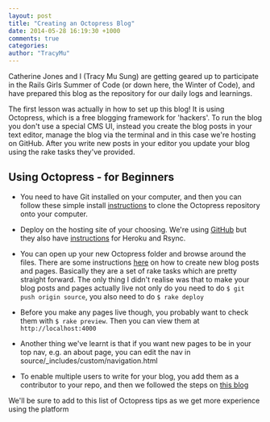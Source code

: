```yaml
---
layout: post
title: "Creating an Octopress Blog"
date: 2014-05-28 16:19:30 +1000
comments: true
categories:
author: "TracyMu"
---
```


Catherine Jones and I (Tracy Mu Sung) are getting geared
up to participate in the Rails Girls Summer of Code (or down
here, the Winter of Code), and have prepared this blog as
the repository for our daily logs and learnings.

The first lesson was actually in how to set up this blog!
It is using Octopress, which is a free blogging framework for
'hackers'. To run the blog you don't use a special CMS UI,
instead you create the blog posts in your text editor, manage
the blog via the terminal and in this case we're hosting on
GitHub. After you write new posts in your editor you update
your blog using the rake tasks they've provided.


## Using Octopress - for Beginners

* You need to have Git installed on your computer,
and then you can follow these simple install
[instructions](http://octopress.org/docs/setup/) to clone the
Octopress repository onto your computer.
* Deploy on the hosting site of your choosing. We're using
[GitHub](http://octopress.org/docs/deploying/github/)
but they also have [instructions](http://octopress.org/docs/deploying/)
for Heroku and Rsync.
* You can open up your new Octopress folder and browse around the files.
There are some instructions [here](http://octopress.org/docs/blogging/)
on how to create new blog posts and pages. Basically they are a set of
rake tasks which are pretty straight forward. The only thing I didn't
realise was that to make your blog posts and pages actually live not only
do you need to do `$ git push origin source`, you also need to do `$ rake deploy`

* Before you make any pages live though, you probably want to check them
with `$ rake preview`. Then you can view them at `http://localhost:4000`

* Another thing we've learnt is that if you want new pages to be in your top nav,
e.g. an about page, you can edit the nav in source/_includes/custom/navigation.html
* To enable multiple users to write for your blog, you add them as a contributor to
your repo, and then we followed the steps on [this blog](http://blog.zerosharp.com/clone-your-octopress-to-blog-from-two-places/)

We'll be sure to add to this list of Octopress tips as we get more experience using the platform
